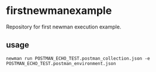 # firstnewmanexample
Repository for first newman execution example.

## usage
<code>newman run POSTMAN_ECHO_TEST.postman_collection.json -e POSTMAN_ECHO_TEST.postman_environment.json</code>
